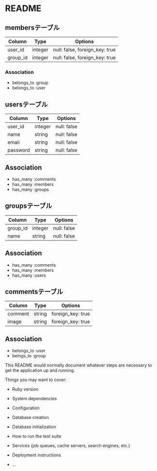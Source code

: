 # README

## membersテーブル

|Column|Type|Options|
|------|----|-------|
|user_id|integer|null: false, foreign_key: true|
|group_id|integer|null: false, foreign_key: true|

### Association
- belongs_to :group
- belongs_to :user

## usersテーブル

|Column|Type|Options|
|------|----|-------|
|user_id|integer|null: false|
|name|string|null: false|
|email|string|null: false|
|password|string|null: false|

## Association
- has_many :comments
- has_many :members
- has_many :groups

## groupsテーブル

|Column|Type|Options|
|------|----|-------|
|group_id|integer|null: false|
|name|string|null: false|

## Association
- has_many :comments
- has_many :members
- has_many :users

## commentsテーブル

|Column|Type|Options|
|------|----|-------|
|comment|string|foreign_key: true|
|image|string|foreign_key: true|

## Association
- belongs_to :user
- belngs_to :group

This README would normally document whatever steps are necessary to get the
application up and running.

Things you may want to cover:

* Ruby version

* System dependencies

* Configuration

* Database creation

* Database initialization

* How to run the test suite

* Services (job queues, cache servers, search engines, etc.)

* Deployment instructions

* ...
